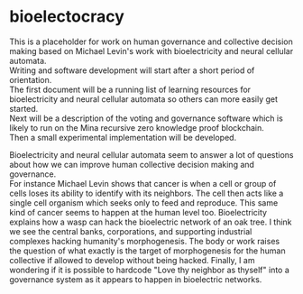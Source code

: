 # bioelectocracy
This is a placeholder for work on human governance and collective decision making based on Michael Levin's work with bioelectricity and neural cellular automata.  
Writing and software development will start after a short period of orientation.  
The first document will be a running list of learning resources for bioelectricity and neural cellular automata so others can more easily get started.  
Next will be a description of the voting and governance software which is likely to run on the Mina recursive zero knowledge proof blockchain.  
Then a small experimental implementation will be developed.  

Bioelectricity and neural cellular automata seem to answer a lot of questions about how we can improve human collective decision making and governance.  
For instance Michael Levin shows that cancer is when a cell or group of cells loses its ability to identify with its neighbors. The cell then acts like a single cell organism which seeks only to feed and reproduce. This same kind of cancer seems to happen at the human level too. Bioelectricity explains how a wasp can hack the bioelectric network of an oak tree. I think we see the central banks, corporations, and supporting industrial complexes hacking humanity's morphogenesis. The body or work raises the question of what exactly is the target of morphogenesis for the human collective if allowed to develop without being hacked. Finally, I am wondering if it is possible to hardcode "Love thy neighbor as thyself" into a governance system as it appears to happen in bioelectric networks.
